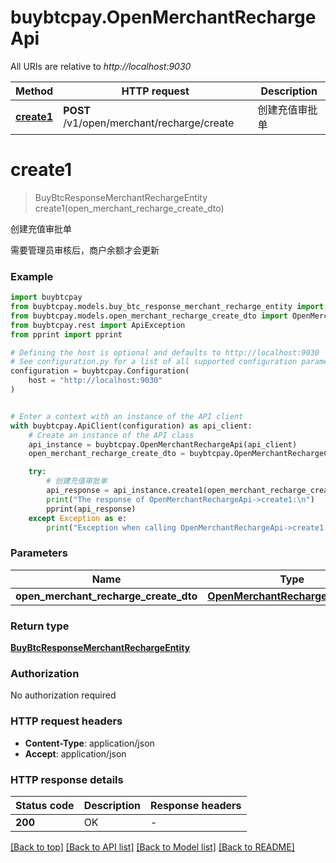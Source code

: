 # buybtcpay.OpenMerchantRechargeApi

All URIs are relative to *http://localhost:9030*

Method | HTTP request | Description
------------- | ------------- | -------------
[**create1**](OpenMerchantRechargeApi.md#create1) | **POST** /v1/open/merchant/recharge/create | 创建充值审批单


# **create1**
> BuyBtcResponseMerchantRechargeEntity create1(open_merchant_recharge_create_dto)

创建充值审批单

需要管理员审核后，商户余额才会更新

### Example


```python
import buybtcpay
from buybtcpay.models.buy_btc_response_merchant_recharge_entity import BuyBtcResponseMerchantRechargeEntity
from buybtcpay.models.open_merchant_recharge_create_dto import OpenMerchantRechargeCreateDto
from buybtcpay.rest import ApiException
from pprint import pprint

# Defining the host is optional and defaults to http://localhost:9030
# See configuration.py for a list of all supported configuration parameters.
configuration = buybtcpay.Configuration(
    host = "http://localhost:9030"
)


# Enter a context with an instance of the API client
with buybtcpay.ApiClient(configuration) as api_client:
    # Create an instance of the API class
    api_instance = buybtcpay.OpenMerchantRechargeApi(api_client)
    open_merchant_recharge_create_dto = buybtcpay.OpenMerchantRechargeCreateDto() # OpenMerchantRechargeCreateDto | 

    try:
        # 创建充值审批单
        api_response = api_instance.create1(open_merchant_recharge_create_dto)
        print("The response of OpenMerchantRechargeApi->create1:\n")
        pprint(api_response)
    except Exception as e:
        print("Exception when calling OpenMerchantRechargeApi->create1: %s\n" % e)
```



### Parameters


Name | Type | Description  | Notes
------------- | ------------- | ------------- | -------------
 **open_merchant_recharge_create_dto** | [**OpenMerchantRechargeCreateDto**](OpenMerchantRechargeCreateDto.md)|  | 

### Return type

[**BuyBtcResponseMerchantRechargeEntity**](BuyBtcResponseMerchantRechargeEntity.md)

### Authorization

No authorization required

### HTTP request headers

 - **Content-Type**: application/json
 - **Accept**: application/json

### HTTP response details

| Status code | Description | Response headers |
|-------------|-------------|------------------|
**200** | OK |  -  |

[[Back to top]](#) [[Back to API list]](../README.md#documentation-for-api-endpoints) [[Back to Model list]](../README.md#documentation-for-models) [[Back to README]](../README.md)

